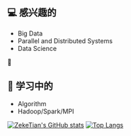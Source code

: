 ## :computer: 感兴趣的
- Big Data
- Parallel and Distributed Systems
- Data Science

:sparkling_heart:

## 🌱 学习中的
- Algorithm
- Hadoop/Spark/MPI

[![ZekeTian's GitHub stats](https://github-readme-stats.zeketian.vercel.app/api?username=zeketian&count_private=true&show_icons=true)](https://github.com/ZekeTian)
[![Top Langs](https://github-readme-stats.zeketian.vercel.app/api/top-langs/?username=zeketian&layout=compact)](https://github.com/ZekeTian)
